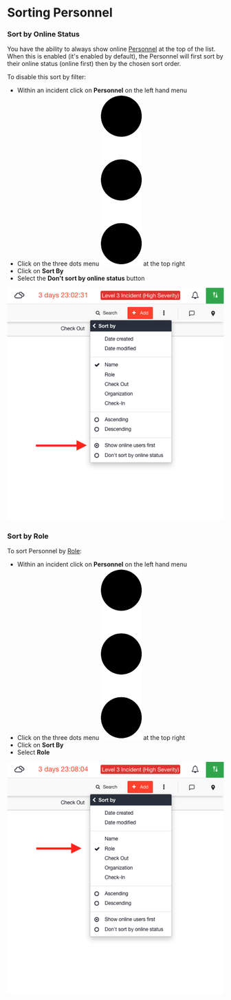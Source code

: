 # Sorting Personnel

### Sort by Online Status

You have the ability to always show online [Personnel](https://support.d4h.com/incident-management/personnel) at the top of the list.  When this is enabled (it's enabled by default), the Personnel will first sort by their online status (online first) then by the chosen sort order.

To disable this sort by filter:

* Within an incident click on **Personnel** on the left hand menu
* Click on the three dots menu <img src="../../.gitbook/assets/Three Dots.png" alt="" data-size="line"> at the top right
* Click on **Sort By**
* Select the **Don't sort by online status** button

![](<../../.gitbook/assets/Screen Shot 2022-03-08 at 8.19.01 AM.png>)

### Sort by Role

To sort Personnel by [Role](../roles/):&#x20;

* Within an incident click on **Personnel** on the left hand menu
* Click on the three dots menu <img src="../../.gitbook/assets/Three Dots.png" alt="" data-size="line"> at the top right
* Click on **Sort By**
* Select **Role**

![](<../../.gitbook/assets/Screen Shot 2022-03-08 at 8.24.33 AM.png>)
